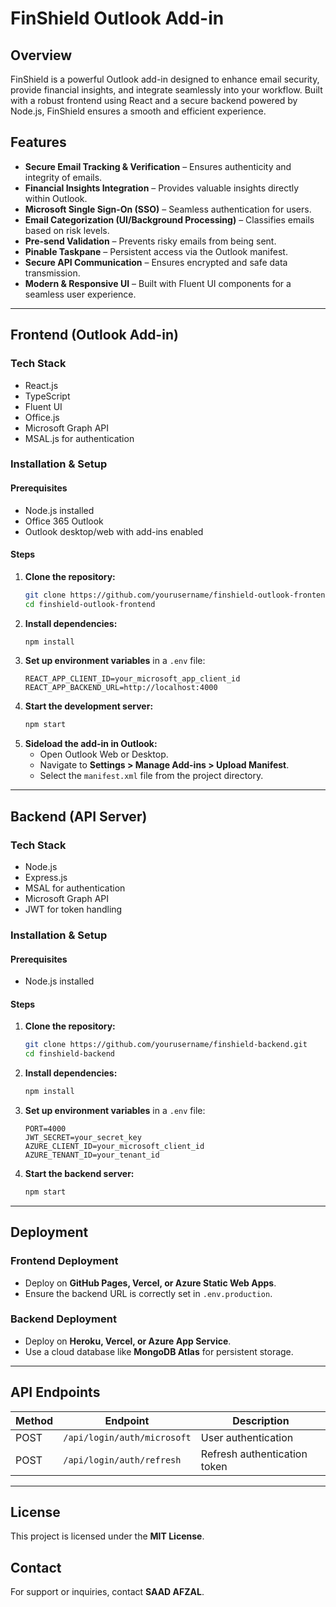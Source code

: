 # FinShield Outlook Add-in

## Overview
FinShield is a powerful Outlook add-in designed to enhance email security, provide financial insights, and integrate seamlessly into your workflow. Built with a robust frontend using React and a secure backend powered by Node.js, FinShield ensures a smooth and efficient experience.

## Features
- **Secure Email Tracking & Verification** – Ensures authenticity and integrity of emails.
- **Financial Insights Integration** – Provides valuable insights directly within Outlook.
- **Microsoft Single Sign-On (SSO)** – Seamless authentication for users.
- **Email Categorization (UI/Background Processing)** – Classifies emails based on risk levels.
- **Pre-send Validation** – Prevents risky emails from being sent.
- **Pinable Taskpane** – Persistent access via the Outlook manifest.
- **Secure API Communication** – Ensures encrypted and safe data transmission.
- **Modern & Responsive UI** – Built with Fluent UI components for a seamless user experience.

---

## Frontend (Outlook Add-in)
### Tech Stack
- React.js
- TypeScript
- Fluent UI
- Office.js
- Microsoft Graph API
- MSAL.js for authentication

### Installation & Setup
#### Prerequisites
- Node.js installed
- Office 365 Outlook
- Outlook desktop/web with add-ins enabled

#### Steps
1. **Clone the repository:**
   ```bash
   git clone https://github.com/yourusername/finshield-outlook-frontend.git
   cd finshield-outlook-frontend
   ```
2. **Install dependencies:**
   ```bash
   npm install
   ```
3. **Set up environment variables** in a `.env` file:
   ```env
   REACT_APP_CLIENT_ID=your_microsoft_app_client_id
   REACT_APP_BACKEND_URL=http://localhost:4000
   ```
4. **Start the development server:**
   ```bash
   npm start
   ```
5. **Sideload the add-in in Outlook:**
   - Open Outlook Web or Desktop.
   - Navigate to **Settings > Manage Add-ins > Upload Manifest**.
   - Select the `manifest.xml` file from the project directory.

---

## Backend (API Server)
### Tech Stack
- Node.js
- Express.js
- MSAL for authentication
- Microsoft Graph API
- JWT for token handling

### Installation & Setup
#### Prerequisites
- Node.js installed

#### Steps
1. **Clone the repository:**
   ```bash
   git clone https://github.com/yourusername/finshield-backend.git
   cd finshield-backend
   ```
2. **Install dependencies:**
   ```bash
   npm install
   ```
3. **Set up environment variables** in a `.env` file:
   ```env
   PORT=4000
   JWT_SECRET=your_secret_key
   AZURE_CLIENT_ID=your_microsoft_client_id
   AZURE_TENANT_ID=your_tenant_id
   ```
4. **Start the backend server:**
   ```bash
   npm start
   ```

---

## Deployment
### Frontend Deployment
- Deploy on **GitHub Pages, Vercel, or Azure Static Web Apps**.
- Ensure the backend URL is correctly set in `.env.production`.

### Backend Deployment
- Deploy on **Heroku, Vercel, or Azure App Service**.
- Use a cloud database like **MongoDB Atlas** for persistent storage.

---

## API Endpoints
| Method | Endpoint                          | Description                     |
|--------|-----------------------------------|---------------------------------|
| POST   | `/api/login/auth/microsoft`       | User authentication             |
| POST   | `/api/login/auth/refresh`         | Refresh authentication token    |

---

## License
This project is licensed under the **MIT License**.

## Contact
For support or inquiries, contact **SAAD AFZAL**.

